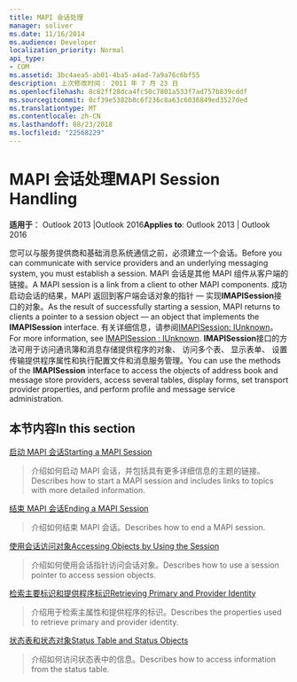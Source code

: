 ```yaml
---
title: MAPI 会话处理
manager: soliver
ms.date: 11/16/2014
ms.audience: Developer
localization_priority: Normal
api_type:
- COM
ms.assetid: 3bc4aea5-ab01-4ba5-a4ad-7a9a76c6bf55
description: 上次修改时间： 2011 年 7 月 23 日
ms.openlocfilehash: 8c82ff28dca4fc50c7801a533f7ad757b839cddf
ms.sourcegitcommit: 0cf39e5382b8c6f236c8a63c6036849ed3527ded
ms.translationtype: MT
ms.contentlocale: zh-CN
ms.lasthandoff: 08/23/2018
ms.locfileid: "22568229"
---
```

# <a name="mapi-session-handling"></a><span data-ttu-id="72559-103">MAPI 会话处理</span><span class="sxs-lookup"><span data-stu-id="72559-103">MAPI Session Handling</span></span>

  
  
<span data-ttu-id="72559-104">**适用于**： Outlook 2013 |Outlook 2016</span><span class="sxs-lookup"><span data-stu-id="72559-104">**Applies to**: Outlook 2013 | Outlook 2016</span></span> 
  
<span data-ttu-id="72559-105">您可以与服务提供商和基础消息系统通信之前，必须建立一个会话。</span><span class="sxs-lookup"><span data-stu-id="72559-105">Before you can communicate with service providers and an underlying messaging system, you must establish a session.</span></span> <span data-ttu-id="72559-106">MAPI 会话是其他 MAPI 组件从客户端的链接。</span><span class="sxs-lookup"><span data-stu-id="72559-106">A MAPI session is a link from a client to other MAPI components.</span></span> <span data-ttu-id="72559-107">成功启动会话的结果，MAPI 返回到客户端会话对象的指针 — 实现**IMAPISession**接口的对象。</span><span class="sxs-lookup"><span data-stu-id="72559-107">As the result of successfully starting a session, MAPI returns to clients a pointer to a session object — an object that implements the **IMAPISession** interface.</span></span> <span data-ttu-id="72559-108">有关详细信息，请参阅[IMAPISession: IUnknown](imapisessioniunknown.md)。</span><span class="sxs-lookup"><span data-stu-id="72559-108">For more information, see [IMAPISession : IUnknown](imapisessioniunknown.md).</span></span> <span data-ttu-id="72559-109">**IMAPISession**接口的方法可用于访问通讯簿和消息存储提供程序的对象、 访问多个表、 显示表单、 设置传输提供程序属性和执行配置文件和消息服务管理。</span><span class="sxs-lookup"><span data-stu-id="72559-109">You can use the methods of the **IMAPISession** interface to access the objects of address book and message store providers, access several tables, display forms, set transport provider properties, and perform profile and message service administration.</span></span> 
  
## <a name="in-this-section"></a><span data-ttu-id="72559-110">本节内容</span><span class="sxs-lookup"><span data-stu-id="72559-110">In this section</span></span>

[<span data-ttu-id="72559-111">启动 MAPI 会话</span><span class="sxs-lookup"><span data-stu-id="72559-111">Starting a MAPI Session</span></span>](starting-a-mapi-session.md)
  
> <span data-ttu-id="72559-112">介绍如何启动 MAPI 会话，并包括具有更多详细信息的主题的链接。</span><span class="sxs-lookup"><span data-stu-id="72559-112">Describes how to start a MAPI session and includes links to topics with more detailed information.</span></span>
    
[<span data-ttu-id="72559-113">结束 MAPI 会话</span><span class="sxs-lookup"><span data-stu-id="72559-113">Ending a MAPI Session</span></span>](ending-a-mapi-session.md)
  
> <span data-ttu-id="72559-114">介绍如何结束 MAPI 会话。</span><span class="sxs-lookup"><span data-stu-id="72559-114">Describes how to end a MAPI session.</span></span>
    
[<span data-ttu-id="72559-115">使用会话访问对象</span><span class="sxs-lookup"><span data-stu-id="72559-115">Accessing Objects by Using the Session</span></span>](accessing-objects-by-using-the-session.md)
  
> <span data-ttu-id="72559-116">介绍如何使用会话指针访问会话对象。</span><span class="sxs-lookup"><span data-stu-id="72559-116">Describes how to use a session pointer to access session objects.</span></span>
    
[<span data-ttu-id="72559-117">检索主要标识和提供程序标识</span><span class="sxs-lookup"><span data-stu-id="72559-117">Retrieving Primary and Provider Identity</span></span>](retrieving-primary-and-provider-identity.md)
  
> <span data-ttu-id="72559-118">介绍用于检索主属性和提供程序的标识。</span><span class="sxs-lookup"><span data-stu-id="72559-118">Describes the properties used to retrieve primary and provider identity.</span></span>
    
[<span data-ttu-id="72559-119">状态表和状态对象</span><span class="sxs-lookup"><span data-stu-id="72559-119">Status Table and Status Objects</span></span>](status-table-and-status-objects.md)
  
> <span data-ttu-id="72559-120">介绍如何访问状态表中的信息。</span><span class="sxs-lookup"><span data-stu-id="72559-120">Describes how to access information from the status table.</span></span>
    

